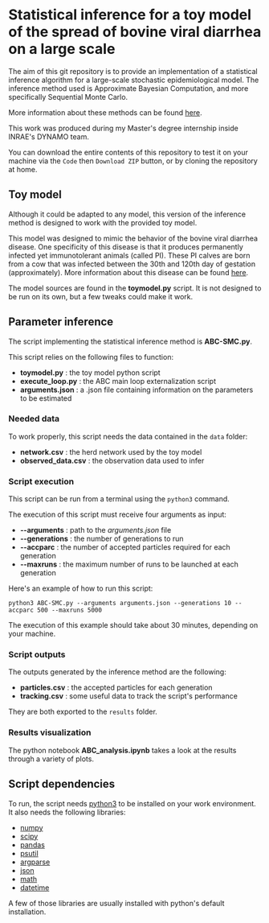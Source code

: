 # Statistical inference for a toy model of the spread of bovine viral diarrhea on a large scale

The aim of this git repository is to provide an implementation of a statistical inference algorithm for a large-scale stochastic epidemiological model. The inference method used is Approximate Bayesian Computation, and more specifically Sequential Monte Carlo.

More information about these methods can be found [here](https://onlinelibrary.wiley.com/doi/full/10.1111/j.1461-0248.2011.01640.x).

This work was produced during my Master's degree internship inside INRAE's DYNAMO team.

You can download the entire contents of this repository to test it on your machine via the `Code` then `Download ZIP` button, or by cloning the repository at home.

## Toy model

Although it could be adapted to any model, this version of the inference method is designed to work with the provided toy model.

This model was designed to mimic the behavior of the bovine viral diarrhea disease. One specificity of this disease is that it produces permanently infected yet immunotolerant animals (called PI). These PI calves are born from a cow that was infected between the 30th and 120th day of gestation (approximately). More information about this disease can be found [here](https://www.sciencedirect.com/science/article/pii/S0749072015304655).

The model sources are found in the __toymodel.py__ script. It is not designed to be run on its own, but a few tweaks could make it work.

## Parameter inference

The script implementing the statistical inference method is __ABC-SMC.py__.

This script relies on the following files to function:

* __toymodel.py__ : the toy model python script
* __execute_loop.py__ : the ABC main loop externalization script
* __arguments.json__ : a .json file containing information on the parameters to be estimated

### Needed data

To work properly, this script needs the data contained in the `data` folder:

* __network.csv__ : the herd network used by the toy model
* __observed_data.csv__ : the observation data used to infer

### Script execution

This script can be run from a terminal using the `python3` command.

The execution of this script must receive four arguments as input:

* __--arguments__ : path to the *arguments.json* file
* __--generations__ : the number of generations to run
* __--accparc__ : the number of accepted particles required for each generation
* __--maxruns__ : the maximum number of runs to be launched at each generation

Here's an example of how to run this script:

`python3 ABC-SMC.py --arguments arguments.json --generations 10 --accparc 500 --maxruns 5000`

The execution of this example should take about 30 minutes, depending on your machine.

### Script outputs

The outputs generated by the inference method are the following:

* __particles.csv__ : the accepted particles for each generation
* __tracking.csv__ : some useful data to track the script's performance

They are both exported to the `results` folder.

### Results visualization

The python notebook __ABC_analysis.ipynb__ takes a look at the results through a variety of plots.

## Script dependencies

To run, the script needs [python3](https://www.python.org/) to be installed on your work environment. It also needs the following libraries:

* [numpy](https://numpy.org/doc/stable/index.html)
* [scipy](https://scipy.org/)
* [pandas](https://pandas.pydata.org/)
* [psutil](https://pypi.org/project/psutil/)
* [argparse](https://docs.python.org/3/library/argparse.html)
* [json](https://docs.python.org/3/library/json.html)
* [math](https://docs.python.org/3/library/math.html)
* [datetime](https://docs.python.org/3/library/datetime.html)

A few of those libraries are usually installed with python's default installation.
